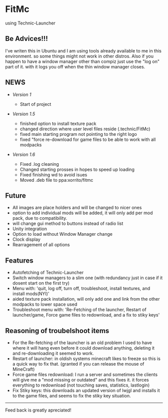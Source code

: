 FitMc
===========

using
Technic-Launcher

Be Advices!!!
----
I've writen this in Ubuntu and I am using tools already available to me in this environment. so some things might not work in other distros.
Also if you happen to have a window manager other than compiz just use the "log on" part of it. with it logs you off when the thin window manager closes.

NEWS
----

* *Version 1* <br/>
  * Start of project

* *Version 1.5* <br/>
  * finished option to install texture pack
  * changed direction where user level files reside (.technic/FitMc)
  * fixed main starting program not pointing to the right logo
  * fixed "force re-download for game files to be able to work with all modpacks

* *Version 1.6* <br/>
  * Fixed .log cleaning
  * Changed starting prosses in hopes to speed up loading
  * Fixed finishing wd to avoid isues
  * Moved .deb file to ppa:xorrito/fitmc

Future
-----
  * All images are place holders and will be changed to nicer ones
  * option to add individual mods will be added, it will only add per mod pack, due to compatibility.
  * will change gui method to buttons instead of radio list
  * Unity integration
  * Option to load without Window Manager change
  * Clock display
  * Rearragement of all options

Features
-----
* Autofetching of Technic-Launcher
* Switch window managers to a slim one (with redundancy just in case if it dosent start on the first try)
* Menu with: 'quit, log off, turn off, troubleshoot, install textures, and install mods(NYI)'
* aided texture pack installation, will only add one and link from the other modpacks to lower space used
* Troubleshoot menu with: 'Re-Fetching of the launcher, Restart of launcher/game, Force game files to redownload, and a fix to stiky keys'

Reasoning of troubelshoot items
-----
* For the Re-fetching of the launcher is an old problem I used to have where it will hang even before it could download anything, deleting it and re-downloading it seemed to work.
* Restart of launcher: in oldish systems minecraft likes to freeze so this is a quick way to fix that. (granted if you can release the mouse of MineCraft)
* Force game files redownload: I run a server and sometimes the clients will give me a "mod missing or outdated" and this fixes it. it forces everything to redownload (not touching saves, statistics, lastlogin)
* Fix Stiky keys: this downloads an updated version of lwjgl and installs it to the game files, and seems to fix the stiky key situation.

-------
Feed back is greatly apreciated!
